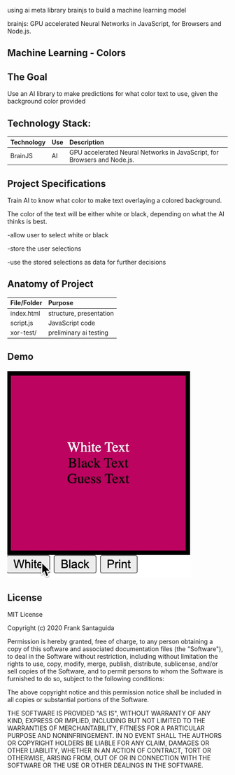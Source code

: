 using ai meta library brainjs to build a machine learning model


brainjs: GPU accelerated Neural Networks in JavaScript, for Browsers and Node.js.

## Machine Learning - Colors

## The Goal
Use an AI library to make predictions for what color text to use, given the background color provided

## Technology Stack:


| Technology    	| Use           	  | Description     										  |
| :------------------|:-------------------| :----------------										  |
| BrainJS 			| AI     | GPU accelerated Neural Networks in JavaScript, for Browsers and Node.js.


## Project Specifications
Train AI to know what color to make text overlaying a colored background.

The color of the text will be either white or black, depending on what the AI thinks is best.

-allow user to select white or black

-store the user selections

-use the stored selections as data for further decisions

## Anatomy of Project


| File/Folder    	| Purpose           	  |
| :------------------|:-------------------|
| index.html	 			| structure, presentation     |
| script.js		 			| JavaScript code|
| xor-test/		 			| preliminary ai testing    |


## Demo

![Color AI Training screenshot](color-ai.gif)

## License
MIT License

Copyright (c) 2020 Frank Santaguida

Permission is hereby granted, free of charge, to any person obtaining a copy
of this software and associated documentation files (the "Software"), to deal
in the Software without restriction, including without limitation the rights
to use, copy, modify, merge, publish, distribute, sublicense, and/or sell
copies of the Software, and to permit persons to whom the Software is
furnished to do so, subject to the following conditions:

The above copyright notice and this permission notice shall be included in all
copies or substantial portions of the Software.

THE SOFTWARE IS PROVIDED "AS IS", WITHOUT WARRANTY OF ANY KIND, EXPRESS OR
IMPLIED, INCLUDING BUT NOT LIMITED TO THE WARRANTIES OF MERCHANTABILITY,
FITNESS FOR A PARTICULAR PURPOSE AND NONINFRINGEMENT. IN NO EVENT SHALL THE
AUTHORS OR COPYRIGHT HOLDERS BE LIABLE FOR ANY CLAIM, DAMAGES OR OTHER
LIABILITY, WHETHER IN AN ACTION OF CONTRACT, TORT OR OTHERWISE, ARISING FROM,
OUT OF OR IN CONNECTION WITH THE SOFTWARE OR THE USE OR OTHER DEALINGS IN THE
SOFTWARE.
